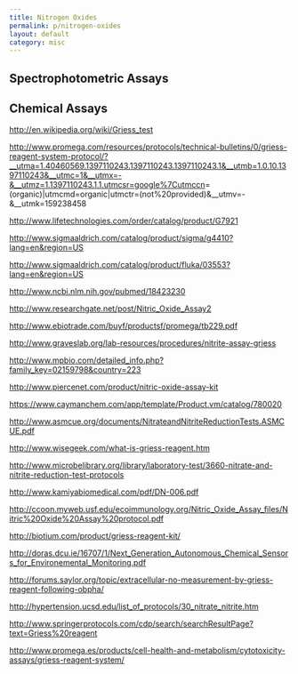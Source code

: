 ```yaml
---
title: Nitrogen Oxides
permalink: p/nitrogen-oxides
layout: default
category: misc
---
```


Spectrophotometric Assays
-------------------------

Chemical Assays
---------------

<http://en.wikipedia.org/wiki/Griess_test>

<http://www.promega.com/resources/protocols/technical-bulletins/0/griess-reagent-system-protocol/?__utma=1.40460569.1397110243.1397110243.1397110243.1&__utmb=1.0.10.1397110243&__utmc=1&__utmx=-&__utmz=1.1397110243.1.1.utmcsr=google%7Cutmccn>=(organic)|utmcmd=organic|utmctr=(not%20provided)&__utmv=-&__utmk=159238458

<http://www.lifetechnologies.com/order/catalog/product/G7921>

<http://www.sigmaaldrich.com/catalog/product/sigma/g4410?lang=en&region=US>

<http://www.sigmaaldrich.com/catalog/product/fluka/03553?lang=en&region=US>

<http://www.ncbi.nlm.nih.gov/pubmed/18423230>

<http://www.researchgate.net/post/Nitric_Oxide_Assay2>

<http://www.ebiotrade.com/buyf/productsf/promega/tb229.pdf>

<http://www.graveslab.org/lab-resources/procedures/nitrite-assay-griess>

<http://www.mpbio.com/detailed_info.php?family_key=02159798&country=223>

<http://www.piercenet.com/product/nitric-oxide-assay-kit>

<https://www.caymanchem.com/app/template/Product.vm/catalog/780020>

<http://www.asmcue.org/documents/NitrateandNitriteReductionTests.ASMCUE.pdf>

<http://www.wisegeek.com/what-is-griess-reagent.htm>

<http://www.microbelibrary.org/library/laboratory-test/3660-nitrate-and-nitrite-reduction-test-protocols>

<http://www.kamiyabiomedical.com/pdf/DN-006.pdf>

<http://ccoon.myweb.usf.edu/ecoimmunology.org/Nitric_Oxide_Assay_files/Nitric%20Oxide%20Assay%20protocol.pdf>

<http://biotium.com/product/griess-reagent-kit/>

<http://doras.dcu.ie/16707/1/Next_Generation_Autonomous_Chemical_Sensors_for_Environemental_Monitoring.pdf>

<http://forums.saylor.org/topic/extracellular-no-measurement-by-griess-reagent-following-obpha/>

<http://hypertension.ucsd.edu/list_of_protocols/30_nitrate_nitrite.htm>

<http://www.springerprotocols.com/cdp/search/searchResultPage?text=Griess%20reagent>

<http://www.promega.es/products/cell-health-and-metabolism/cytotoxicity-assays/griess-reagent-system/>
